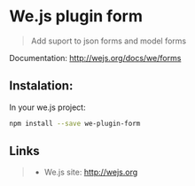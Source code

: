 # We.js plugin form

> Add suport to json forms and model forms

Documentation: http://wejs.org/docs/we/forms

## Instalation:

In your we.js project:

```sh
npm install --save we-plugin-form
```

## Links

> * We.js site: http://wejs.org
